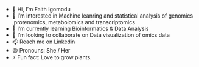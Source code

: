 - 👋 Hi, I’m Faith Igomodu
- 👀 I’m interested in Machine leanring and statistical analysis of genomics ,protenomics, metabolomics and transcriptomics 
- 🌱 I’m currently learning Bioinformatics & Data Analysis
- 💞️ I’m looking to collaborate on Data visualization of omics data 
- 📫 Reach me on Linkedin 
- 😄 Pronouns: She / Her 
- ⚡ Fun fact: Love to grow plants. 



<!---
FaithIgomodu/FaithIgomodu is a ✨ special ✨ repository because its `README.md` (this file) appears on your GitHub profile.
You can click the Preview link to take a look at your changes.
--->
